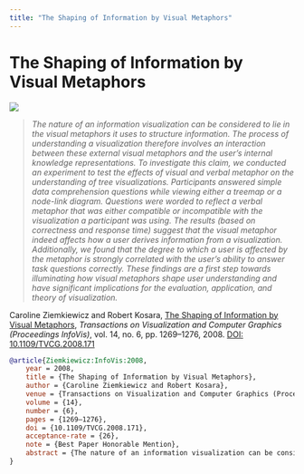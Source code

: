 ```yaml
---
title: "The Shaping of Information by Visual Metaphors"
---
```


# The Shaping of Information by Visual Metaphors

<p><img src="https://media.eagereyes.org/media/2008/Ziemkiewicz_InfoVis_2008.jpg" /></p>

> _The nature of an information visualization can be considered to lie in the visual metaphors it uses to structure information. The process of understanding a visualization therefore involves an interaction between these external visual metaphors and the user’s internal knowledge representations. To investigate this claim, we conducted an experiment to test the effects of visual and verbal metaphor on the understanding of tree visualizations. Participants answered simple data comprehension questions while viewing either a treemap or a node-link diagram. Questions were worded to reflect a verbal metaphor that was either compatible or incompatible with the visualization a participant was using. The results (based on correctness and response time) suggest that the visual metaphor indeed affects how a user derives information from a visualization. Additionally, we found that the degree to which a user is affected by the metaphor is strongly correlated with the user’s ability to answer task questions correctly. These findings are a first step towards illuminating how visual metaphors shape user understanding and have significant implications for the evaluation, application, and theory of visualization._

Caroline Ziemkiewicz and Robert Kosara, <a href="https://media.eagereyes.org/papers/2008/Ziemkiewicz-InfoVis-2008.pdf" target="_blank">The Shaping of Information by Visual Metaphors</a>, _Transactions on Visualization and Computer Graphics (Proceedings InfoVis)_, vol. 14, no. 6, pp. 1269–1276, 2008. <a href="https://dx.doi.org/10.1109/TVCG.2008.171" target="_new">DOI: 10.1109/TVCG.2008.171</a>


```bibtex
@article{Ziemkiewicz:InfoVis:2008,
	year = 2008,
	title = {The Shaping of Information by Visual Metaphors},
	author = {Caroline Ziemkiewicz and Robert Kosara},
	venue = {Transactions on Visualization and Computer Graphics (Proceedings InfoVis)},
	volume = {14},
	number = {6},
	pages = {1269–1276},
	doi = {10.1109/TVCG.2008.171},
	acceptance-rate = {26},
	note = {Best Paper Honorable Mention},
	abstract = {The nature of an information visualization can be considered to lie in the visual metaphors it uses to structure information. The process of understanding a visualization therefore involves an interaction between these external visual metaphors and the user’s internal knowledge representations. To investigate this claim, we conducted an experiment to test the effects of visual and verbal metaphor on the understanding of tree visualizations. Participants answered simple data comprehension questions while viewing either a treemap or a node-link diagram. Questions were worded to reflect a verbal metaphor that was either compatible or incompatible with the visualization a participant was using. The results (based on correctness and response time) suggest that the visual metaphor indeed affects how a user derives information from a visualization. Additionally, we found that the degree to which a user is affected by the metaphor is strongly correlated with the user’s ability to answer task questions correctly. These findings are a first step towards illuminating how visual metaphors shape user understanding and have significant implications for the evaluation, application, and theory of visualization.},
}
```

